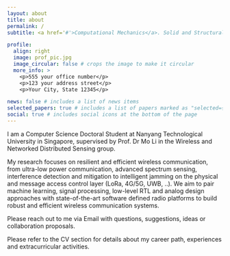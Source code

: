 ```yaml
---
layout: about
title: about
permalink: /
subtitle: <a href='#'>Computational Mechanics</a>. Solid and Structural Mechanics 

profile:
  align: right
  image: prof_pic.jpg
  image_circular: false # crops the image to make it circular
  more_info: >
    <p>555 your office number</p>
    <p>123 your address street</p>
    <p>Your City, State 12345</p>

news: false # includes a list of news items
selected_papers: true # includes a list of papers marked as "selected={true}"
social: true # includes social icons at the bottom of the page
---
```


I am a Computer Science Doctoral Student at Nanyang Technological University in Singapore, supervised by Prof. Dr Mo Li in the Wireless and Networked Distributed Sensing group.

My research focuses on resilient and efficient wireless communication, from ultra-low power communication, advanced spectrum sensing, interference detection and mitigation to intelligent jamming on the physical and message access control layer (LoRa, 4G/5G, UWB, ..). We aim to pair machine learning, signal processing, low-level RTL and analog design approaches with state-of-the-art software defined radio platforms to build robust and efficient wireless communication systems.

Please reach out to me via Email with questions, suggestions, ideas or collaboration proposals.

Please refer to the CV section for details about my career path, experiences and extracurricular activities.
